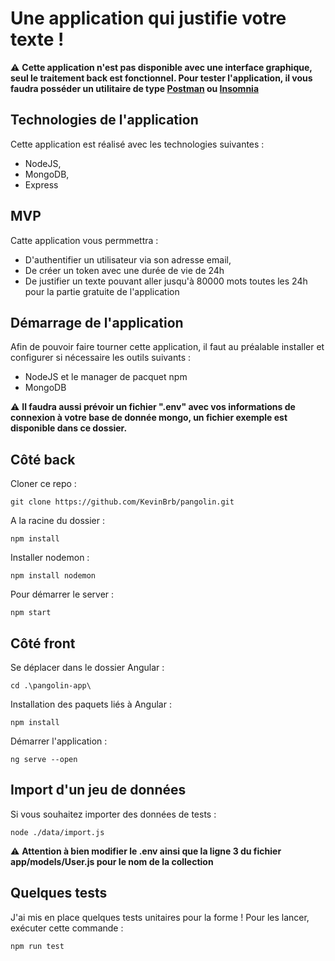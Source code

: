 # Une application qui justifie votre texte !

:warning: **Cette application n'est pas disponible avec une interface graphique, seul le traitement back est fonctionnel. Pour tester l'application, il vous faudra posséder un utilitaire de type [Postman](https://www.postman.com/downloads/ "Télécharger Postman") ou [Insomnia](https://insomnia.rest/download "Télécharger Insomnia")**

## Technologies de l'application

Cette application est réalisé avec les technologies suivantes :
* NodeJS,
* MongoDB,
* Express

## MVP

Catte application vous permmettra :
* D'authentifier un utilisateur via son adresse email,
* De créer un token avec une durée de vie de 24h
* De justifier un texte pouvant aller jusqu'à 80000 mots toutes les 24h pour la partie gratuite de l'application

## Démarrage de l'application

Afin de pouvoir faire tourner cette application, il faut au préalable installer et configurer si nécessaire les outils suivants : 

* NodeJS et le manager de pacquet npm
* MongoDB

:warning: **Il faudra aussi prévoir un fichier ".env" avec vos informations de connexion à votre base de donnée mongo, un fichier exemple est disponible dans ce dossier.**

## Côté back

Cloner ce repo : 

```shell
git clone https://github.com/KevinBrb/pangolin.git
```

A la racine du dossier : 

```shell
npm install
```

Installer nodemon : 

```shell
npm install nodemon
```

Pour démarrer le server :

```shell
npm start
```

## Côté front

Se déplacer dans le dossier Angular :

```shell
cd .\pangolin-app\
```

Installation des paquets liés à Angular :

```shell
npm install
```

Démarrer l'application :

```shell
ng serve --open
```

## Import d'un jeu de données

Si vous souhaitez importer des données de tests : 

```shell
node ./data/import.js
```

:warning: **Attention à bien modifier le .env ainsi que la ligne 3 du fichier app/models/User.js pour le nom de la collection**

## Quelques tests

J'ai mis en place quelques tests unitaires pour la forme ! Pour les lancer, exécuter cette commande :

```shell
npm run test
```